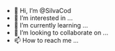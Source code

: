 - 👋 Hi, I’m @SilvaCod
- 👀 I’m interested in ...
- 🌱 I’m currently learning ...
- 💞️ I’m looking to collaborate on ...
- 📫 How to reach me ...

<!---
SilvaCod/SilvaCod is a ✨ special ✨ repository because its `README.md` (this file) appears on your GitHub profile.
You can click the Preview link to take a look at your changes.
--->
